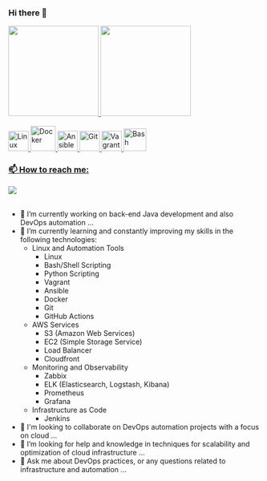 ### Hi there 👋

<div>
  <a href="https://github.com/joaojf" target="_blank">
  <img height="180em" src="https://github-readme-stats.vercel.app/api?username=joaojf&show_icons=true&theme=transparent&rank_icon=github"/>
  <img height="180em" src="https://github-readme-stats.vercel.app/api/top-langs/?username=joaojf&size_weight=0&count_weight=1&layout=compact"/>
</div>
<br>
<div>
  <img src="https://cdn.jsdelivr.net/gh/devicons/devicon/icons/linux/linux-original.svg" alt="Linux" width="40" height="40">
  <img src="https://cdn.jsdelivr.net/gh/devicons/devicon/icons/docker/docker-original.svg" alt="Docker" width="50" height="50">
  <img src="https://cdn.jsdelivr.net/gh/devicons/devicon/icons/ansible/ansible-original.svg" alt="Ansible" width="40" height="40">
  <img src="https://cdn.jsdelivr.net/gh/devicons/devicon/icons/git/git-original.svg" alt="Git" width="40" height="40">
  <img src="https://cdn.jsdelivr.net/gh/devicons/devicon/icons/vagrant/vagrant-original.svg" alt="Vagrant" width="40" height="40">
  <img src="https://cdn.jsdelivr.net/gh/devicons/devicon/icons/bash/bash-original.svg" alt="Bash" width="45" height="45">
</div>
  
  ### 📫 How to reach me:
<div>
  <a href="https://www.linkedin.com/in/jfjoaoferreira/" target="_blank"><img src="https://img.shields.io/badge/LinkedIn-0077B5?style=for-the-badge&logo=linkedin&logoColor=white" target="_blank"><a/>
<div/>
<br>

- 🔭 I’m currently working on back-end Java development and also DevOps automation ...
- 🌱 I’m currently learning and constantly improving my skills in the following technologies:
  - Linux and Automation Tools
    - Linux
    - Bash/Shell Scripting
    - Python Scripting
    - Vagrant
    - Ansible
    - Docker
    - Git
    - GitHub Actions
  - AWS Services
    - S3 (Amazon Web Services)
    - EC2 (Simple Storage Service)
    - Load Balancer
    - Cloudfront
  - Monitoring and Observability
    - Zabbix
    - ELK (Elasticsearch, Logstash, Kibana)
    - Prometheus
    - Grafana
  - Infrastructure as Code
    - Jenkins
- 👯 I'm looking to collaborate on DevOps automation projects with a focus on cloud ...
- 🤔 I’m looking for help and knowledge in techniques for scalability and optimization of cloud infrastructure ...
- 💬 Ask me about DevOps practices, or any questions related to infrastructure and automation ...
